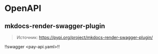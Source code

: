 # OpenAPI

## mkdocs-render-swagger-plugin

> Источник: https://pypi.org/project/mkdocs-render-swagger-plugin/

!!swagger <pay-api.yaml>!!